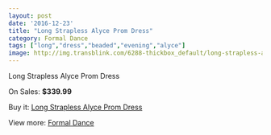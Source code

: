 ```yaml
---
layout: post
date: '2016-12-23'
title: "Long Strapless Alyce Prom Dress"
category: Formal Dance
tags: ["long","dress","beaded","evening","alyce"]
image: http://img.transblink.com/6288-thickbox_default/long-strapless-alyce-prom-dress.jpg
---
```

Long Strapless Alyce Prom Dress

On Sales: **$339.99**
<a href="https://www.transblink.com/en/formal-dance/2024-long-strapless-alyce-prom-dress.html"><amp-img layout="responsive" width="600" height="600" src="//img.transblink.com/6288-thickbox_default/long-strapless-alyce-prom-dress.jpg" alt="Long Strapless Alyce Prom Dress 0" /></a>
<a href="https://www.transblink.com/en/formal-dance/2024-long-strapless-alyce-prom-dress.html"><amp-img layout="responsive" width="600" height="600" src="//img.transblink.com/6292-thickbox_default/long-strapless-alyce-prom-dress.jpg" alt="Long Strapless Alyce Prom Dress 1" /></a>
<a href="https://www.transblink.com/en/formal-dance/2024-long-strapless-alyce-prom-dress.html"><amp-img layout="responsive" width="600" height="600" src="//img.transblink.com/6291-thickbox_default/long-strapless-alyce-prom-dress.jpg" alt="Long Strapless Alyce Prom Dress 2" /></a>
<a href="https://www.transblink.com/en/formal-dance/2024-long-strapless-alyce-prom-dress.html"><amp-img layout="responsive" width="600" height="600" src="//img.transblink.com/6290-thickbox_default/long-strapless-alyce-prom-dress.jpg" alt="Long Strapless Alyce Prom Dress 3" /></a>
<a href="https://www.transblink.com/en/formal-dance/2024-long-strapless-alyce-prom-dress.html"><amp-img layout="responsive" width="600" height="600" src="//img.transblink.com/6289-thickbox_default/long-strapless-alyce-prom-dress.jpg" alt="Long Strapless Alyce Prom Dress 4" /></a>

Buy it: [Long Strapless Alyce Prom Dress](https://www.transblink.com/en/formal-dance/2024-long-strapless-alyce-prom-dress.html "Long Strapless Alyce Prom Dress")

View more: [Formal Dance](https://www.transblink.com/en/6-formal-dance "Formal Dance")